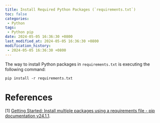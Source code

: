 ```yaml
---
title: Install Required Python Packages (`requirements.txt`)
toc: false
categories:
 - Python
tags:
 - Python pip
date: 2024-05-05 16:36:30 +0800
last_modified_at: 2024-05-05 16:36:30 +0800
modification_history:
 - 2024-05-05 16:36:30 +0800
---
```


The way to install Python packages in `requirements.txt` is executing the following command:


```shell
pip install -r requirements.txt
```

# References

[1] [Getting Started: Install multiple packages using a requirements file - pip documentation v24.1.1](https://pip.pypa.io/en/stable/getting-started/#install-multiple-packages-using-a-requirements-file).

